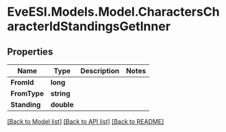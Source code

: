 # EveESI.Models.Model.CharactersCharacterIdStandingsGetInner

## Properties

Name | Type | Description | Notes
------------ | ------------- | ------------- | -------------
**FromId** | **long** |  | 
**FromType** | **string** |  | 
**Standing** | **double** |  | 

[[Back to Model list]](../README.md#documentation-for-models) [[Back to API list]](../README.md#documentation-for-api-endpoints) [[Back to README]](../README.md)

